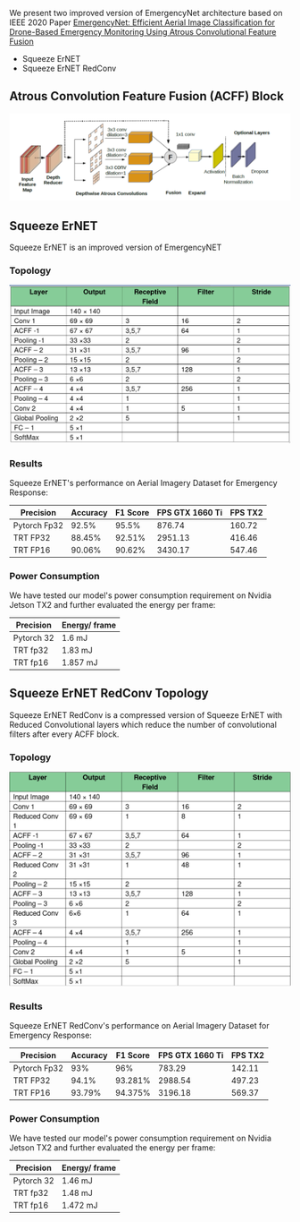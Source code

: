  We present two improved version of EmergencyNet architecture based on IEEE 2020 Paper  [EmergencyNet: Efficient Aerial Image Classification for Drone-Based Emergency Monitoring Using Atrous Convolutional Feature Fusion](https://ieeexplore.ieee.org/abstract/document/9050881)
 - Squeeze ErNET 
 - Squeeze ErNET RedConv
 
## Atrous Convolution Feature Fusion (ACFF) Block 
![ACFF Block](/code/disaster_detection/resources/ACFF.png)

## Squeeze ErNET 
Squeeze ErNET is an improved version of EmergencyNET 
### Topology 
![Squeeze ErNET Topology](/code/disaster_detection/resources/sq_ernet_topology.png)

### Results
Squeeze ErNET's performance on Aerial Imagery Dataset for Emergency Response:

| Precision | Accuracy | F1 Score | FPS GTX 1660 Ti | FPS TX2|
|-----| ---------|----------|---------|------|
| Pytorch Fp32| 92.5%	| 95.5% | 876.74 | 160.72|
| TRT FP32 | 88.45%	| 92.51%| 2951.13| 416.46	|
| TRT FP16|90.06%	|90.62%| 3430.17 |547.46|

### Power Consumption
We have tested our model's power consumption requirement on Nvidia Jetson TX2 and further evaluated the energy per frame:

|Precision| Energy/ frame|
|---------|--------------|
|Pytorch 32| 1.6 mJ|
|TRT fp32|1.83 mJ|
|TRT fp16|1.857 mJ|



## Squeeze ErNET RedConv Topology 
Squeeze ErNET RedConv is a compressed version of Squeeze ErNET with Reduced Convolutional layers which reduce the number of convolutional filters after every ACFF block. 

### Topology
![Squeeze ErNET RedConv Topology](/code/disaster_detection/resources/redconv_topology.png)

### Results
Squeeze ErNET RedConv's performance on Aerial Imagery Dataset for Emergency Response:

| Precision | Accuracy | F1 Score | FPS GTX 1660 Ti | FPS TX2|
|-----|-------------|----------|-------|--------|
| Pytorch Fp32| 93%| 96% |783.29|142.11	|
| TRT FP32 | 94.1%	|93.281%| 2988.54|497.23	|
| TRT FP16|93.79%	|94.375%| 3196.18|569.37|

### Power Consumption
We have tested our model's power consumption requirement on Nvidia Jetson TX2 and further evaluated the energy per frame:

|Precision| Energy/ frame|
|---------|--------------|
|Pytorch 32|1.46 mJ|
|TRT fp32|1.48 mJ|
|TRT fp16|1.472 mJ|
